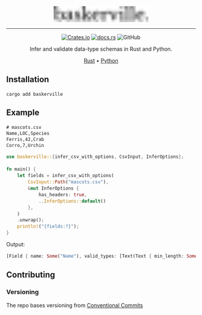 <div align="center">
  <picture>
    <source media="(prefers-color-scheme: dark)" srcset="https://raw.githubusercontent.com/jaynewey/baskerville/main/static/logo-dark.svg?raw=true" width="50%">
    <source media="(prefers-color-scheme: light)" srcset="https://raw.githubusercontent.com/jaynewey/baskerville/main/static/logo-light.svg?raw=true" width="50%">
    <img src="https://raw.githubusercontent.com/jaynewey/baskerville/main/static/logo-light.svg?raw=true" width="50%">
  </picture>

---

[![Crates.io](https://img.shields.io/crates/v/baskerville)](https://crates.io/crates/baskerville)
[![docs.rs](https://img.shields.io/docsrs/baskerville)](https://docs.rs/baskerville/)
![GitHub](https://img.shields.io/github/license/jaynewey/baskerville)

Infer and validate data-type schemas in Rust and Python.

[Rust](https://github.com/jaynewey/baskerville)
•
[Python](https://github.com/jaynewey/baskerville-py)

</div>

## Installation

```
cargo add baskerville
```

## Example

```csv
# mascots.csv
Name,LOC,Species
Ferris,42,Crab
Corro,7,Urchin
```

```rust
use baskerville::{infer_csv_with_options, CsvInput, InferOptions};

fn main() {
    let fields = infer_csv_with_options(
        CsvInput::Path("mascots.csv"),
        &mut InferOptions {
            has_headers: true,
            ..InferOptions::default()
        },
    )
    .unwrap();
    println!("{fields:?}");
}
```

Output:

```rust
[Field { name: Some("Name"), valid_types: [Text(Text { min_length: Some(5), max_length: Some(6) })], nullable: false }, Field { name: Some("LOC"), valid_types: [Integer(Integer { min_value: Some(7), max_value: Some(42), leading_plus: false }), Float(Float { min_value: Some(7.0), max_value: Some(42.0), leading_plus: false, e_notation: false }), Text(Text { min_length: Some(1), max_length: Some(2) })], nullable: false }, Field { name: Some("Species"), valid_types: [Text(Text { min_length: Some(4), max_length: Some(6) })], nullable: false }]
```

## Contributing

<!-- TODO: add "pre-commit checklist" when CI is set up -->

### Versioning

The repo bases versioning from [Conventional Commits](https://www.conventionalcommits.org/en/v1.0.0/)
